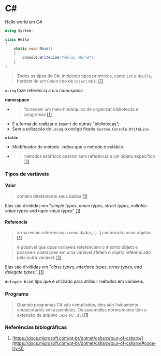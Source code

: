 # C\#

Hello world em C\#

```csharp
using System;

class Hello
{
    static void Main()
    {
        Console.WriteLine("Hello, World");
    }
}
```

> Todos os tipos do C\#, incluindo tipos primitivos, como `int` e `double`, herdam de um único tipo de `object` raiz. [\[1\]](https://docs.microsoft.com/pt-br/dotnet/csharp/tour-of-csharp/)

`using` faze referência a um _namespace_

**namespace**

* > fornecem um meio hierárquico de organizar bibliotecas e programas [\[1\]](https://docs.microsoft.com/pt-br/dotnet/csharp/tour-of-csharp)
* É a forma de realizar o `import` de outras "bibliotecas";
* Sem a utilização do `using` o código ficaria `System.Console.WriteLine`.

**`static`**

* Modificador do método. Indica que o método é estático.
* > métodos estáticos operam sem referência a um objeto específico [\[1\]](https://docs.microsoft.com/pt-br/dotnet/csharp/tour-of-csharp)

### Tipos de veriáveis

#### Valor

> contêm diretamente seus dados [\[1\]](https://docs.microsoft.com/pt-br/dotnet/csharp/tour-of-csharp/)

Elas são dívididas em "_simple types_, _enum types_, _struct types_, _nullable value types_ and _tuple value types_" [\[1\]](https://docs.microsoft.com/pt-br/dotnet/csharp/tour-of-csharp/)

#### Referencia

> armazenam referências a seus dados, \[...\] conhecido como objetos. [\[1\]](https://docs.microsoft.com/pt-br/dotnet/csharp/tour-of-csharp/)

> é possível que duas variáveis referenciem o mesmo objeto e possíveis operações em uma variável afetem o objeto referenciado pela outra variável. [\[1\]](https://docs.microsoft.com/pt-br/dotnet/csharp/tour-of-csharp/)

Elas são dívididas em "_class types_, _interface types_, _array types_, and _delegate types_."[ \[1\]](https://docs.microsoft.com/pt-br/dotnet/csharp/tour-of-csharp/)

`delegate` é um tipo que é utilizado para atribuir métodos em variáveis.

### Programa

> Quando programas C\# são compilados, eles são fisicamente empacotados em assemblies. Os assemblies normalmente têm a extensão de arquivo `.exe` ou `.dll`[\[1\]](https://docs.microsoft.com/pt-br/dotnet/csharp/tour-of-csharp/)

### Referências bibiográficas

1. [https://docs.microsoft.com/pt-br/dotnet/csharp/tour-of-csharp/](https://docs.microsoft.com/pt-br/dotnet/csharp/tour-of-csharp/#code-try-0)

